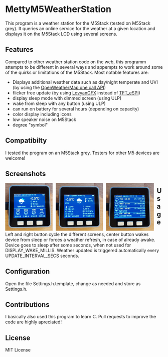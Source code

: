 # MettyM5WeatherStation
This program is a weather station for the M5Stack (tested on M5Stack grey). It queries an online service for the weather at a given location and displays it on the M5Stack LCD using several screens. 

## Features
Compared to other weather station code on the web, this programm attempts to be different in several ways and appempts to work around some of the quirks or limitations of the M5Stack. Most notable features are:
* Displays additional weather data such as day/night temperate and UVI (by using the [OpenWeatherMap one call API](https://openweathermap.org/api/one-call-api))
* flicker free update (by using [LovyanGFX](https://github.com/lovyan03/LovyanGFX) instead of [TFT_eSPI](https://github.com/Bodmer/TFT_eSPI))
* display sleep mode with dimmed screen (using ULP)
* wake from sleep with any button (using ULP)
* can run on battery for several hours (depending on capacity)
* color display including icons
* low speaker noise on M5Stack
* degree "symbol"

## Compatibilty
I tested the program on an M5Stack grey. Testers for other M5 devices are welcome!

## Screenshots
<img src="screenshots/current.jpg"
     alt="Current Screen"
     style="float: left; margin-right: 10px;" width="30%" />
<img src="screenshots/today.jpg"
     alt="Today Screen"
     style="float: left; margin-right: 10px;" width="30%" />
<img src="screenshots/forecast.jpg"
     alt="Forecast Screen"
     style="float: left; margin-right: 10px;" width="30%" />

## Usage
Left and right button cycle the different screens, center button
wakes device from sleep or forces a weather refresh, in case of
already awake. Device goes to sleep after some seconds, when not
used for DISPLAY_WAKE_MILLIS. Weather updated is triggered
automatically every UPDATE_INTERVAL_SECS seconds.

## Configuration
Open the file Settings.h.template, change as needed and store as
Settings.h.

## Contributions
I basically also used this program to learn C. Pull requests to 
improve the code are highly apreciated!

## License
MIT License
